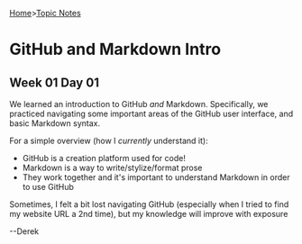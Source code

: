 [Home](README.md)>[Topic Notes](topicNotes.md)

# GitHub and Markdown Intro

## Week 01 Day 01

We learned an introduction to GitHub *and* Markdown. 
Specifically, we practiced navigating some important areas of the GitHub user interface, and basic Markdown syntax.

For a simple overview (how I *currently* understand it):

- GitHub is a creation platform used for code!
- Markdown is a way to write/stylize/format prose
- They work together and it's important to understand Markdown in order to use GitHub

Sometimes, I felt a bit lost navigating GitHub (especially when I tried to find my website URL a 2nd time), but my knowledge will improve with exposure

--Derek
